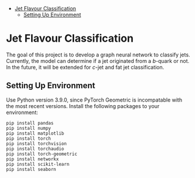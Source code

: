 * [Jet Flavour Classification](#jet-flavour-classification)
  * [Setting Up Environment](#setting-up-environment)


# Jet Flavour Classification

The goal of this project is to develop a graph neural network to classify jets. Currently, the model can determine if a jet originated from a _b_-quark or not.
In the future, it will be extended for _c_-jet and fat jet classification.


## Setting Up Environment

Use Python version 3.9.0, since PyTorch Geometric is incompatable with the most recent versions.
Install the following packages to your environment:

```
pip install pandas
pip install numpy
pip install matplotlib
pip install torch
pip install torchvision
pip install torchaudio
pip install torch-geometric
pip install networkx
pip install scikit-learn
pip install seaborn
```

